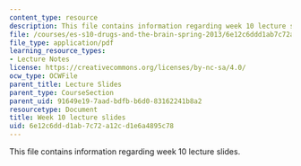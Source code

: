 ```yaml
---
content_type: resource
description: This file contains information regarding week 10 lecture slides.
file: /courses/es-s10-drugs-and-the-brain-spring-2013/6e12c6ddd1ab7c72a12cd1e6a4895c78_MITES_S10S13_Week10.pdf
file_type: application/pdf
learning_resource_types:
- Lecture Notes
license: https://creativecommons.org/licenses/by-nc-sa/4.0/
ocw_type: OCWFile
parent_title: Lecture Slides
parent_type: CourseSection
parent_uid: 91649e19-7aad-bdfb-b6d0-83162241b8a2
resourcetype: Document
title: Week 10 lecture slides
uid: 6e12c6dd-d1ab-7c72-a12c-d1e6a4895c78
---
```

This file contains information regarding week 10 lecture slides.